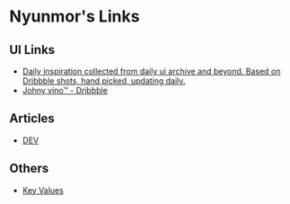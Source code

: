 # Nyunmor's Links

## UI Links
* [Daily inspiration collected from daily ui archive and beyond. Based on Dribbble shots, hand picked, updating daily.](http://collectui.com/)
* [Johny vino™ - Dribbble](https://dribbble.com/johnyvino)

## Articles
* [DEV](https://dev.to/)

## Others
* [Key Values](https://www.keyvalues.io/)
